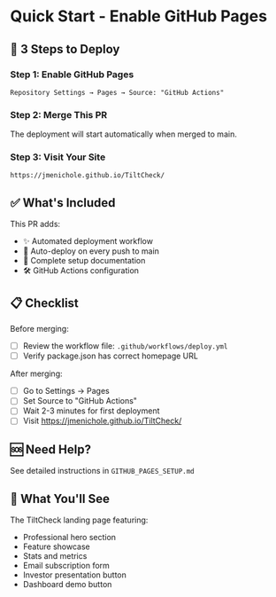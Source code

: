 # Quick Start - Enable GitHub Pages

## 🚀 3 Steps to Deploy

### Step 1: Enable GitHub Pages
```
Repository Settings → Pages → Source: "GitHub Actions"
```

### Step 2: Merge This PR
The deployment will start automatically when merged to main.

### Step 3: Visit Your Site
```
https://jmenichole.github.io/TiltCheck/
```

## ✅ What's Included

This PR adds:
- ✨ Automated deployment workflow
- 🔄 Auto-deploy on every push to main
- 📝 Complete setup documentation
- 🛠️ GitHub Actions configuration

## 📋 Checklist

Before merging:
- [ ] Review the workflow file: `.github/workflows/deploy.yml`
- [ ] Verify package.json has correct homepage URL

After merging:
- [ ] Go to Settings → Pages
- [ ] Set Source to "GitHub Actions"  
- [ ] Wait 2-3 minutes for first deployment
- [ ] Visit https://jmenichole.github.io/TiltCheck/

## 🆘 Need Help?

See detailed instructions in `GITHUB_PAGES_SETUP.md`

## 🎯 What You'll See

The TiltCheck landing page featuring:
- Professional hero section
- Feature showcase
- Stats and metrics
- Email subscription form
- Investor presentation button
- Dashboard demo button
